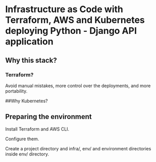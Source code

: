 # Infrastructure as Code with Terraform, AWS and Kubernetes deploying Python - Django API application

## Why this stack?

### Terraform?

Avoid manual mistakes, more control over the deployments, and more portability.

##Why Kubernetes?

## Preparing the environment

Install Terraform and AWS CLI.

Configure them.

Create a project directory and infra/, env/ and environment directories inside env/ directory.


